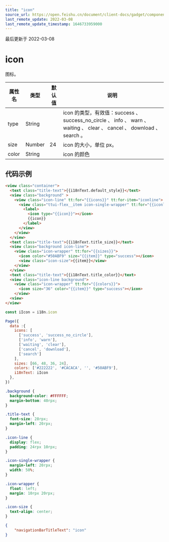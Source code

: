```yaml
---
title: "icon"
source_url: https://open.feishu.cn/document/client-docs/gadget/component-component/basic-component/basic-content/icon
last_remote_update: 2022-03-08
last_remote_update_timestamp: 1646733959000
---
```

最后更新于 2022-03-08

# icon

图标。

|属性名|类型|默认值|说明|
|----|--|--|--|
|type|String||icon 的类型，有效值：success 、 success_no_circle 、 info 、 warn 、 waiting 、 clear 、 cancel 、 download 、 search 。|
|size|Number|24|icon 的大小，单位 px。|
|color|String||icon 的颜色|

## 代码示例

```html
<view class="container">
  <text class="title-text">{{i18nText.default_style}}</text>
  <view class="background" >
    <view class="icon-line" tt:for="{{icons}}" tt:for-item="iconline">
      <view class="ttui-flex__item icon-single-wrapper" tt:for="{{iconline}}" tt:for-item="icon">
        <label>
          <icon type="{{icon}}"></icon>
          {{icon}}
        </label>
      </view>
    </view>
  </view>
  <text class="title-text">{{i18nText.title_size}}</text>
  <view class="background icon-line">
    <view class="icon-wrapper" tt:for="{{sizes}}">
      <icon color="#50ABF9" size="{{item}}" type="success"></icon>
      <view class="icon-size">{{item}}</view>
    </view>
  </view>
  <text class="title-text">{{i18nText.title_color}}</text>
  <view class="icon-line background">
    <view class="icon-wrapper" tt:for="{{colors}}">
      <icon size="36" color="{{item}}" type="success"></icon>
    </view>
  <view>
</view>

```

```js
const iIcon = i18n.icon

Page({
  data :{
    icons: [
      ['success', 'success_no_circle'],
      ['info', 'warn'],
      ['waiting', 'clear'],
      ['cancel', 'download'],
      ['search']
    ],
    sizes: [66, 48, 36, 24],
    colors: ['#222222', '#CACACA', '', '#50ABF9'],
    i18nText: iIcon
  },
})
```

```css
.background {
  background-color: #FFFFFF;
  margin-bottom: 40rpx;
}

.title-text {
  font-size: 28rpx;
  margin-left: 20rpx;
}

.icon-line {
  display: flex;
  padding: 24rpx 10rpx;
}

.icon-single-wrapper {
  margin-left: 20rpx;
  width: 50%;
}

.icon-wrapper {
  float: left;
  margin: 10rpx 20rpx;
}

.icon-size {
  text-align: center;
}
```

```json
{
    "navigationBarTitleText": "icon"
}
```
